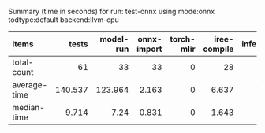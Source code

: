 Summary (time in seconds) for run: test-onnx using mode:onnx todtype:default backend:llvm-cpu

| items        |   tests |   model-run |   onnx-import |   torch-mlir |   iree-compile |   inference |
|:-------------|--------:|------------:|--------------:|-------------:|---------------:|------------:|
| total-count  |  61     |      33     |        33     |            0 |         28     |      22     |
| average-time | 140.537 |     123.964 |         2.163 |            0 |          6.637 |       7.774 |
| median-time  |   9.714 |       7.24  |         0.831 |            0 |          1.643 |       0     |
